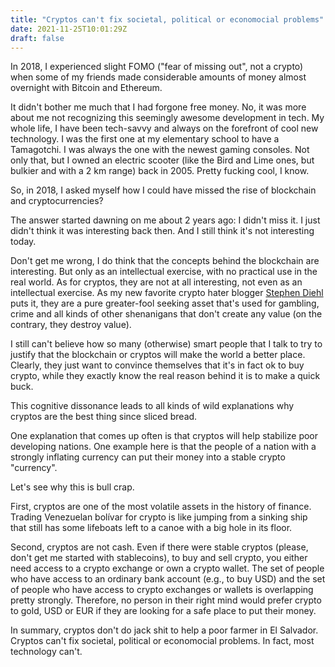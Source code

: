```yaml
---
title: "Cryptos can't fix societal, political or economocial problems"
date: 2021-11-25T10:01:29Z
draft: false
---
```


In 2018, I experienced slight FOMO ("fear of missing out", not a crypto) when some of my friends made considerable amounts of money almost overnight with Bitcoin and Ethereum.

It didn't bother me much that I had forgone free money. No, it was more about me not recognizing this seemingly awesome development in tech.
My whole life, I have been tech-savvy and always on the forefront of cool new technology. I was the first one at my elementary school to have a Tamagotchi. I was always the one with the newest gaming consoles. Not only that, but I owned an electric scooter (like the Bird and Lime ones, but bulkier and with a 2 km range) back in 2005. Pretty fucking cool, I know.

So, in 2018, I asked myself how I could have missed the rise of blockchain and cryptocurrencies?

The answer started dawning on me about 2 years ago: I didn't miss it. I just didn't think it was interesting back then. And I still think it's not interesting today.

Don't get me wrong, I do think that the concepts behind the blockchain are interesting. But only as an intellectual exercise, with no practical use in the real world. As for cryptos, they are not at all interesting, not even as an intellectual exercise. As my new favorite crypto hater blogger [Stephen Diehl](https://www.stephendiehl.com/blog.html) puts it,  they are a pure greater-fool seeking asset that's used for gambling, crime and all kinds of other shenanigans that don't create any value (on the contrary, they destroy value).

I still can't believe how so many (otherwise) smart people that I talk to try to justify that the blockchain or cryptos will make the world a better place. Clearly, they just want to convince themselves that it's in fact ok to buy crypto, while they exactly know the real reason behind it is to make a quick buck.

This cognitive dissonance leads to all kinds of wild explanations why cryptos  are the best thing since sliced bread.

One explanation that comes up often is that cryptos will help stabilize poor developing nations. One example here is that the people of a nation with a strongly inflating  currency can put their money into a stable crypto "currency".

Let's see why this is bull crap.

First, cryptos are one of the most volatile assets in the history of finance. Trading Venezuelan bolívar for crypto is like jumping from a sinking ship that still has some lifeboats left to a canoe with a big hole in its floor.

Second, cryptos are not cash. Even if there were stable cryptos (please, don't get me started with stablecoins), to buy and sell crypto, you either need access to a crypto exchange or own a crypto wallet. The set of people who have access to an ordinary bank account (e.g., to buy USD) and the set of people who have access to crypto exchanges or wallets is overlapping pretty strongly. Therefore, no person in their right mind would prefer crypto to gold, USD or EUR if they are looking for a safe place to put their money.

In summary, cryptos don't do jack shit to help a poor farmer in El Salvador. Cryptos can't fix societal, political or economocial problems. In fact, most technology can't.
